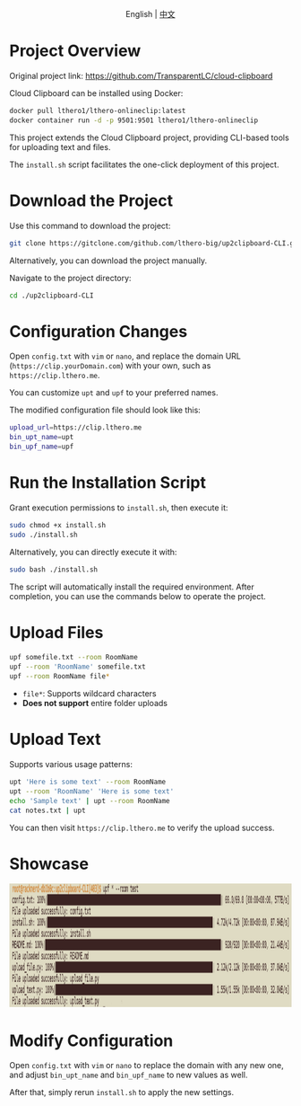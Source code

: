 <p align="center">English | <a href="./README_zh.md">中文</a></p>

# Project Overview

Original project link: https://github.com/TransparentLC/cloud-clipboard

Cloud Clipboard can be installed using Docker:
```bash
docker pull lthero1/lthero-onlineclip:latest
docker container run -d -p 9501:9501 lthero1/lthero-onlineclip
```

This project extends the Cloud Clipboard project, providing CLI-based tools for uploading text and files.

The `install.sh` script facilitates the one-click deployment of this project.

# Download the Project

Use this command to download the project:
```bash
git clone https://gitclone.com/github.com/lthero-big/up2clipboard-CLI.git 
```
Alternatively, you can download the project manually.

Navigate to the project directory:
```bash
cd ./up2clipboard-CLI
```

# Configuration Changes
Open `config.txt` with `vim` or `nano`, and replace the domain URL (`https://clip.yourDomain.com`) with your own, such as `https://clip.lthero.me`.

You can customize `upt` and `upf` to your preferred names.

The modified configuration file should look like this:
```bash
upload_url=https://clip.lthero.me
bin_upt_name=upt
bin_upf_name=upf
```

# Run the Installation Script
Grant execution permissions to `install.sh`, then execute it:
```bash
sudo chmod +x install.sh
sudo ./install.sh
```
Alternatively, you can directly execute it with:
```bash
sudo bash ./install.sh
```

The script will automatically install the required environment. After completion, you can use the commands below to operate the project.

# Upload Files
```bash
upf somefile.txt --room RoomName
upf --room 'RoomName' somefile.txt
upf --room RoomName file*
```

- `file*`: Supports wildcard characters
- **Does not support** entire folder uploads

# Upload Text

Supports various usage patterns:
```bash
upt 'Here is some text' --room RoomName
upt --room 'RoomName' 'Here is some text'
echo 'Sample text' | upt --room RoomName
cat notes.txt | upt
```

You can then visit `https://clip.lthero.me` to verify the upload success.

# Showcase
<p align="center"><img src="./Showcase.png" width="1365" height="220"></p>


# Modify Configuration
Open `config.txt` with `vim` or `nano` to replace the domain with any new one, and adjust `bin_upt_name` and `bin_upf_name` to new values as well.

After that, simply rerun `install.sh` to apply the new settings.
